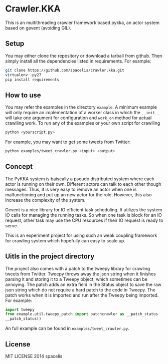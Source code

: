 # Crawler.KKA

This is an multithreading crawler framework based pykka, an actor system based on gevent (avoiding GIL).

## Setup

You may either clone the repository or download a tarball from github.
Then simply install all the dependencies listed in requirements.
For example:

```bash
git clone https://github.com/spacelis/crawler.kka.git
virtualenv .py27
pip install requirements
```

## How to use

You may refer the examples in the directory ```example```.
A minimum example will only require an implementation of a worker class in which the ```__init__``` will take one argument for configuration and ```work_on``` method for actual crawlling work.
To run any of the examples or your own script for crawlling

```bash
python <yourscript.py>
```

For example, you may want to get some tweets from Twitter:

```bash
python examples/tweet_crawler.py <input> <output>
```

## Concept

The PyKKA system is baiscally a pseudo distributed system where each actor is running on their own.
Different actors can talk to each other though messages.
Thus, it is very easy to remove an actor when one is malfunctioning and put up an new actor for the role.
However, this also increase the complexity of the system.

Gevent is a nice library for IO efficient task scheduling.
It utilizes the system IO calls for managing the running tasks.
So when one task is block for an IO request, other task may use the CPU resources if their IO request is ready to serve.

This is an experiment project for using such an weak coupling framework for crawling system which hopefully can easy to scale up.


## Uitls in the project directory

The project also comes with a patch to the tweepy library for crawling tweets from Twitter.
Tweepy throws away the json string when it finishes parsing it and storing it to a Tweepy object, which sometimes can be annoying.
The patch adds an extra field in the Status object to save the raw json string which do not require a hard patch to the code in Tweepy.
The patch works when it is imported and run after the Tweepy being imported.
For example:

```python
import tweepy
from example.util.tweepy_patch import patchcrawler as __patch_status
__patch_status()
```
An full example can be found in ```examples/tweet_crawler.py```.

## License

MIT LICENSE 2014 spacelis
